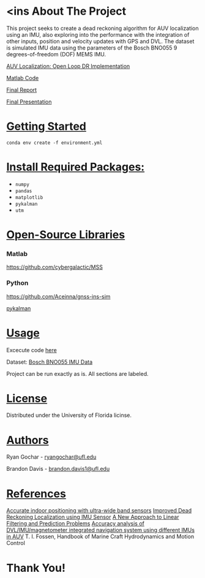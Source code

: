 # <ins About The Project </ins>
This project seeks to create a dead reckoning algorithm for AUV localization using an IMU, also exploring into the performance with the integration of other inputs, position and velocity updates with GPS and DVL.  The dataset is simulated IMU data using the parameters of the Bosch BNO055 9 degrees-of-freedom (DOF) MEMS IMU.

[AUV Localization: Open Loop DR Implementation](https://github.com/ryangochar/AUVlocalization/blob/main/AUV_OpenLoopDR_Final.ipynb)

[Matlab Code](matlab/)

[Final Report](https://github.com/ryangochar/AUVlocalization/blob/main/AUVlocalization%20-%20Final%20Report%20-%20DavisB%20GocharR.pdf)

[Final Presentation](https://github.com/ryangochar/AUVlocalization/blob/main/AUV%20Localization%20Presentation.pdf)


# <ins> Getting Started </ins>
```
conda env create -f environment.yml
```

# <ins> Install Required Packages: </ins>
- `numpy`
- `pandas`
- `matplotlib`
- `pykalman`
- `utm`

# <ins> Open-Source Libraries </ins>

### Matlab

https://github.com/cybergalactic/MSS

### Python

https://github.com/Aceinna/gnss-ins-sim

[pykalman](https://pykalman.github.io/#)

# <ins> Usage </ins>
Excecute code [here](https://github.com/ryangochar/AUVlocalization/blob/main/AUV_OpenLoopDR_Final.ipynb)

Dataset: [Bosch BNO055 IMU Data](https://github.com/ryangochar/AUVlocalization/tree/main/2023-11-17-15-11-06)

Project can be run exactly as is. All sections are labeled. 

# <ins> License </ins>
Distributed under the University of Florida licinse. 

# <ins> Authors </ins>
Ryan Gochar - ryangochar@ufl.edu

Brandon Davis - brandon.davis1@ufl.edu

# <ins> References </ins> 

[Accurate indoor positioning with ultra-wide band sensors](https://journals.tubitak.gov.tr/cgi/viewcontent.cgi?article=1398&context=elektrik)
[Improved Dead Reckoning Localization using IMU Sensor](https://ieeexplore.ieee.org/document/10010239)
[A New Approach to Linear Filtering and Prediction Problems](https://asmedigitalcollection.asme.org/fluidsengineering/article-abstract/82/1/35/397706/A-New-Approach-to-Linear-Filtering-and-Prediction?redirectedFrom=fulltext)
[Accuracy analysis of DVL/IMU/magnetometer integrated navigation system using different IMUs in AUV](https://ieeexplore.ieee.org/document/5524143)
T. I. Fossen, Handbook of Marine Craft Hydrodynamics and Motion Control

# Thank You! 
